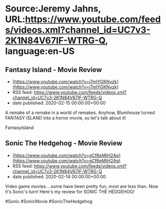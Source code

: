 # Source:Jeremy Jahns, URL:https://www.youtube.com/feeds/videos.xml?channel_id=UC7v3-2K1N84V67IF-WTRG-Q, language:en-US

## Fantasy Island - Movie Review
 - [https://www.youtube.com/watch?v=i7mlYGKNyzk](https://www.youtube.com/watch?v=i7mlYGKNyzk)
 - RSS feed: https://www.youtube.com/feeds/videos.xml?channel_id=UC7v3-2K1N84V67IF-WTRG-Q
 - date published: 2020-02-15 00:00:00+00:00

A remake of a remake in a world of remakes. Anyhow, Blumhouse turned FANTASY ISLAND into a horror movie, so let's talk about it!

FantasyIsland

## Sonic The Hedgehog - Movie Review
 - [https://www.youtube.com/watch?v=gCf6eMtH2Ag](https://www.youtube.com/watch?v=gCf6eMtH2Ag)
 - RSS feed: https://www.youtube.com/feeds/videos.xml?channel_id=UC7v3-2K1N84V67IF-WTRG-Q
 - date published: 2020-02-14 00:00:00+00:00

Video game movies....some have been pretty fun, most are less than. Now it's Sonic's turn! Here's my review for SONIC THE HEDGEHOG!

#Sonic #SonicMovie #SonicTheHedgehog

